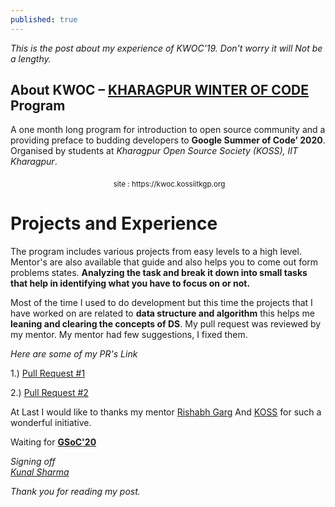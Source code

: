 ```yaml
---
published: true
---
```

*This is the post about my experience of KWOC'19. Don't worry it will Not be a lengthy.*

## About KWOC – <u>KHARAGPUR WINTER OF CODE</u> Program

A one month long program for introduction to open source community and a providing
preface to budding developers to **Google Summer of Code’ 2020**. Organised by students at
*Kharagpur Open Source Society (KOSS), IIT Kharagpur*.

<center>
<img src="{{site.baseurl}}/assets/images/kwoc.png" alt="">
<sub>site : https://kwoc.kossiitkgp.org</sub>
</center>

# Projects and Experience

The program includes various projects from easy levels to a high level. Mentor's are also available that guide and also helps you to come out form problems states. **Analyzing the task and break it down into small tasks that help in identifying what you have to focus on or not.**

Most of the time I used to do development but this time the projects that I have worked on are related to **data structure and algorithm** this helps me **leaning and clearing the concepts of DS**. My pull request was reviewed by my mentor. My mentor had few suggestions, I fixed them.

*Here are some of my PR's Link*

1.) [Pull Request #1](https://github.com/maze-runnar/interview-preparation-kit/pull/17)

2.) [Pull Request #2](https://github.com/rishabhgarg25699/Competitive-Programming/pull/151)

At Last I would like to thanks my mentor [Rishabh Garg](https://github.com/rishabhgarg25699) And [KOSS](https://kossiitkgp.org/) for such a wonderful initiative.

Waiting for [**GSoC'20**](https://summerofcode.withgoogle.com/how-it-works/) 

_Signing off_
<br>
_[Kunal Sharma](https://knlsharma.github.io/)_

_Thank you for reading my post._


